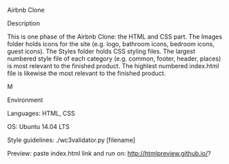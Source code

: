 Airbnb Clone

Description

This is one phase of the Airbnb Clone: the HTML and CSS part. The Images folder holds icons for the site (e.g. logo, bathroom icons, bedroom icons, guest icons). The Styles folder holds CSS styling files. The largest numbered style file of each category (e.g. common, footer, header, places) is most relevant to the finished product. The highlest numbered index.html file is likewise the most relevant to the finished product.



M



Environment

Languages: HTML, CSS

OS: Ubuntu 14.04 LTS

Style guidelines: ./wc3validator.py [filename]

Preview: paste index.html link and run on: http://htmlpreview.github.io/?


